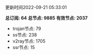 更新时间2022-09-21 05:33:01

**总订阅: 64**
**总节点: 9885**
**有效节点: 2037**
- trojan节点: 79
- ss节点: 238
- v2ray节点: 1705
- ssr节点: 15
